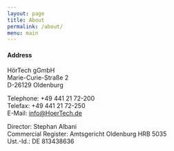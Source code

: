 ```yaml
---
layout: page
title: About
permalink: /about/
menu: main
---
```


#### Address
HörTech gGmbH  
Marie-Curie-Straße 2  
D-26129 Oldenburg

Telephone: +49 441 21 72-200  
Telefax: +49 441 21 72-250  
E-Mail: info@HoerTech.de

Director: Stephan Albani  
Commercial Register: Amtsgericht Oldenburg HRB 5035  
Ust.-Id.: DE 813438636

